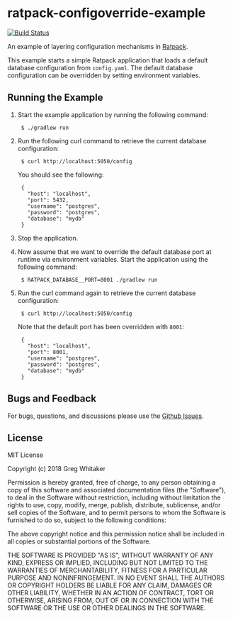 # ratpack-configoverride-example
[![Build Status](https://travis-ci.org/gregwhitaker/ratpack-configoverride-example.svg?branch=master)](https://travis-ci.org/gregwhitaker/ratpack-configoverride-example)

An example of layering configuration mechanisms in [Ratpack](https://www.ratpack.io).

This example starts a simple Ratpack application that loads a default database configuration from `config.yaml`. The default 
database configuration can be overridden by setting environment variables.

## Running the Example
1. Start the example application by running the following command:

        $ ./gradlew run
        
2. Run the following curl command to retrieve the current database configuration:

        $ curl http://localhost:5050/config
        
    You should see the following:
    
        {
          "host": "localhost",
          "port": 5432,
          "username": "postgres",
          "password": "postgres",
          "database": "mydb"
        }

3. Stop the application.

4. Now assume that we want to override the default database port at runtime via environment variables. Start the application using the following command:

        $ RATPACK_DATABASE__PORT=8001 ./gradlew run
        
5. Run the curl command again to retrieve the current database configuration:

        $ curl http://localhost:5050/config
        
    Note that the default port has been overridden with `8001`:
    
        {
          "host": "localhost",
          "port": 8001,
          "username": "postgres",
          "password": "postgres",
          "database": "mydb"
        }

## Bugs and Feedback
For bugs, questions, and discussions please use the [Github Issues](https://github.com/gregwhitaker/ratpack-configoverride-example/issues).

## License
MIT License

Copyright (c) 2018 Greg Whitaker

Permission is hereby granted, free of charge, to any person obtaining a copy
of this software and associated documentation files (the "Software"), to deal
in the Software without restriction, including without limitation the rights
to use, copy, modify, merge, publish, distribute, sublicense, and/or sell
copies of the Software, and to permit persons to whom the Software is
furnished to do so, subject to the following conditions:

The above copyright notice and this permission notice shall be included in all
copies or substantial portions of the Software.

THE SOFTWARE IS PROVIDED "AS IS", WITHOUT WARRANTY OF ANY KIND, EXPRESS OR
IMPLIED, INCLUDING BUT NOT LIMITED TO THE WARRANTIES OF MERCHANTABILITY,
FITNESS FOR A PARTICULAR PURPOSE AND NONINFRINGEMENT. IN NO EVENT SHALL THE
AUTHORS OR COPYRIGHT HOLDERS BE LIABLE FOR ANY CLAIM, DAMAGES OR OTHER
LIABILITY, WHETHER IN AN ACTION OF CONTRACT, TORT OR OTHERWISE, ARISING FROM,
OUT OF OR IN CONNECTION WITH THE SOFTWARE OR THE USE OR OTHER DEALINGS IN THE
SOFTWARE.